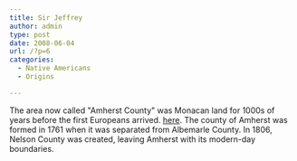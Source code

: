 ```yaml
---
title: Sir Jeffrey
author: admin
type: post
date: 2008-06-04
url: /?p=6
categories:
  - Native Americans
  - Origins

---
```

The area now called "Amherst County" was Monacan land for 1000s of years before the first Europeans arrived. [here](http://www.locohistory.org/blog/amherst/?attachment_id=7). The county of Amherst was formed in 1761 when it was separated from Albemarle County. In 1806, Nelson County was created, leaving Amherst with its modern-day boundaries.

 [1]: http://www.umass.edu/legal/derrico/
